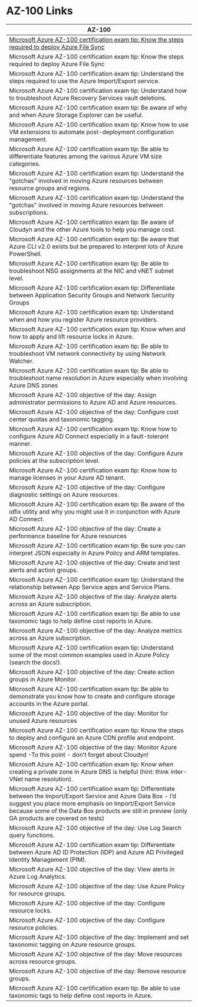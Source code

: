 # AZ-100 Links

|AZ-100|
|------|
|[Microsoft Azure AZ-100 certification exam tip: Know the steps required to deploy Azure File Sync](https://docs.microsoft.com/en-us/azure/storage/files/storage-sync-files-deployment-guide?tabs=azure-portal)|
|Microsoft Azure AZ-100 certification exam tip: Know the steps required to deploy Azure File Sync|
|Microsoft Azure AZ-100 certification exam tip: Understand the steps required to use the Azure Import/Export service. |
|Microsoft Azure AZ-100 certification exam tip: Understand how to troubleshoot Azure Recovery Services vault deletions. |
|Microsoft Azure AZ-100 certification exam tip: Be aware of why and when Azure Storage Explorer can be useful. |
|Microsoft Azure AZ-100 certification exam tip: Know how to use VM extensions to automate post-deployment configuration management. |
|Microsoft Azure AZ-100 certification exam tip: Be able to differentiate features among the various Azure VM size categories. |
|Microsoft Azure AZ-100 certification exam tip: Understand the "gotchas" involved in moving Azure resources between resource groups and regions. |
|Microsoft Azure AZ-100 certification exam tip: Understand the "gotchas" involved in moving Azure resources between subscriptions. |
|Microsoft Azure AZ-100 certification exam tip: Be aware of Cloudyn and the other Azure tools to help you manage cost. |
|Microsoft Azure AZ-100 certification exam tip: Be aware that Azure CLI v2.0 exists  but be prepared to interpret lots of Azure PowerShell. |
|Microsoft Azure AZ-100 certification exam tip: Be able to troubleshoot NSG assignments at the NIC and vNET subnet level. |
|Microsoft Azure AZ-100 certification exam tip: Differentiate between Application Security Groups and Network Security Groups |
|Microsoft Azure AZ-100 certification exam tip: Understand when and how you register Azure resource providers. |
|Microsoft Azure AZ-100 certification exam tip: Know when and how to apply and lift resource locks in Azure. |
|Microsoft Azure AZ-100 certification exam tip: Be able to troubleshoot VM network connectivity by using Network Watcher. |
|Microsoft Azure AZ-100 certification exam tip: Be able to troubleshoot name resolution in Azure  especially when involving Azure DNS zones |
|Microsoft Azure AZ-100 objective of the day: Assign administrator permissions to Azure AD and Azure resources. |
|Microsoft Azure AZ-100 objective of the day: Configure cost center quotas and taxonomic tagging. |
|Microsoft Azure AZ-100 certification exam tip: Know how to configure Azure AD Connect  especially in a fault-tolerant manner. |
|Microsoft Azure AZ-100 objective of the day: Configure Azure policies at the subscription level. |
|Microsoft Azure AZ-100 certification exam tip: Know how to manage licenses in your Azure AD tenant. |
|Microsoft Azure AZ-100 objective of the day: Configure diagnostic settings on Azure resources. |
|Microsoft Azure AZ-100 certification exam tip: Be aware of the idfix utility and why you might use it in conjunction with Azure AD Connect. |
|Microsoft Azure AZ-100 objective of the day: Create a performance baseline for Azure resources |
|Microsoft Azure AZ-100 certification exam tip: Be sure you can interpret JSON  especially in Azure Policy and ARM templates. |
|Microsoft Azure AZ-100 objective of the day: Create and test alerts and action groups. |
|Microsoft Azure AZ-100 certification exam tip: Understand the relationship between App Service apps and Service Plans. |
|Microsoft Azure AZ-100 objective of the day: Analyze alerts across an Azure subscription. |
|Microsoft Azure AZ-100 certification exam tip: Be able to use taxonomic tags to help define cost reports in Azure. |
|Microsoft Azure AZ-100 objective of the day: Analyze metrics across an Azure subscription. |
|Microsoft Azure AZ-100 certification exam tip: Understand some of the most common examples used in Azure Policy (search the docs!). |
|Microsoft Azure AZ-100 objective of the day: Create action groups in Azure Monitor.|
|Microsoft Azure AZ-100 certification exam tip: Be able to demonstrate you know how to create and configure storage accounts in the Azure portal.|
|Microsoft Azure AZ-100 objective of the day: Monitor for unused Azure resources|
|Microsoft Azure AZ-100 certification exam tip: Know the steps to deploy and configure an Azure CDN profile and endpoint.|
|Microsoft Azure AZ-100 objective of the day: Monitor Azure spend -To this point -  don’t forget about Cloudyn!|
|Microsoft Azure AZ-100 certification exam tip: Know when creating a private zone in Azure DNS is helpful (hint: think inter-VNet name resolution).|
|Microsoft Azure AZ-100 certification exam tip: Differentiate between the Import/Export Service and Azure Data Box - I’d suggest you place more emphasis on Import/Export Service because some of the Data Box products are still in preview (only GA products are covered on tests)|
|Microsoft Azure AZ-100 objective of the day: Use Log Search query functions.|
|Microsoft Azure AZ-100 certification exam tip: Differentiate between Azure AD ID Protection (IDP) and Azure AD Privileged Identity Management (PIM).|
|Microsoft Azure AZ-100 objective of the day: View alerts in Azure Log Analytics.|
|Microsoft Azure AZ-100 objective of the day: Use Azure Policy for resource groups.|
|Microsoft Azure AZ-100 objective of the day: Configure resource locks.|
|Microsoft Azure AZ-100 objective of the day: Configure resource policies.|
|Microsoft Azure AZ-100 objective of the day: Implement and set taxonomic tagging on Azure resource groups.|
|Microsoft Azure AZ-100 objective of the day: Move resources across resource groups.|
|Microsoft Azure AZ-100 objective of the day: Remove resource groups.|
|Microsoft Azure AZ-100 certification exam tip: Be able to use taxonomic tags to help define cost reports in Azure.|
